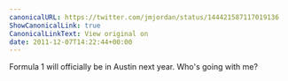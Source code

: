 ```yaml
---
canonicalURL: https://twitter.com/jmjordan/status/144421587117019136
ShowCanonicalLink: true
CanonicalLinkText: View original on
date: 2011-12-07T14:22:44+00:00
---
```

Formula 1 will officially be in Austin next year. Who's going with me?